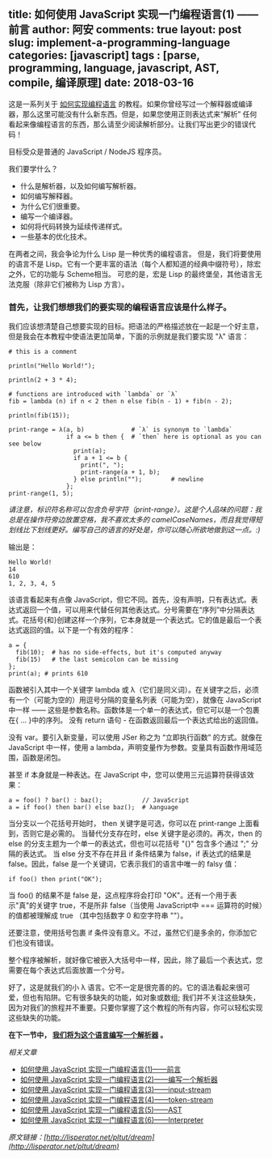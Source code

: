 title: 如何使用 JavaScript 实现一门编程语言(1) —— 前言
author: 阿安
comments: true
layout: post
slug: implement-a-programming-language
categories: [javascript]
tags : [parse, programming, language, javascript, AST, compile, 编译原理]
date: 2018-03-16
---

这是一系列关于 [如何实现编程语言](/tag/编译原理) 的教程。如果你曾经写过一个解释器或编译器，那么这里可能没有什么新东西。但是，如果您使用正则表达式来“解析” 任何看起来像编程语言的东西，那么请至少阅读解析部分。让我们写出更少的错误代码！

目标受众是普通的 JavaScript / NodeJS 程序员。

我们要学什么？

- 什么是解析器，以及如何编写解析器。
- 如何编写解释器。
- 为什么它们很重要。
- 编写一个编译器。
- 如何将代码转换为延续传递样式。
- 一些基本的优化技术。

在两者之间，我会争论为什么 Lisp 是一种优秀的编程语言。 但是，我们将要使用的语言不是 Lisp。它有一个更丰富的语法（每个人都知道的经典中缀符号），除宏之外，它的功能与 Scheme相当。
可悲的是，宏是 Lisp 的最终堡垒，其他语言无法克服（除非它们被称为 Lisp 方言）。

### 首先，让我们想想我们的要实现的编程语言应该是什么样子。

我们应该想清楚自己想要实现的目标。把语法的严格描述放在一起是一个好主意，但是我会在本教程中使语法更加简单，下面的示例就是我们要实现 "λ" 语言：

    # this is a comment

    println("Hello World!");

    println(2 + 3 * 4);

    # functions are introduced with `lambda` or `λ`
    fib = lambda (n) if n < 2 then n else fib(n - 1) + fib(n - 2);

    println(fib(15));

    print-range = λ(a, b)             # `λ` is synonym to `lambda`
                    if a <= b then {  # `then` here is optional as you can see below
                      print(a);
                      if a + 1 <= b {
                        print(", ");
                        print-range(a + 1, b);
                      } else println("");        # newline
                    };
    print-range(1, 5);

_请注意，标识符名称可以包含负号字符（print-range）。这是个人品味的问题：我总是在操作符旁边放置空格，我不喜欢太多的 camelCaseNames，而且我觉得短划线比下划线更好。编写自己的语言的好处是，你可以随心所欲地做到这一点。:)_

输出是：

    Hello World!
    14
    610
    1, 2, 3, 4, 5

<!-- more -->

该语言看起来有点像 JavaScript，但它不同。首先，没有声明，只有表达式。表达式返回一个值，可以用来代替任何其他表达式。分号需要在“序列”中分隔表达式。花括号{和}创建这样一个序列，它本身就是一个表达式。它的值是最后一个表达式返回的值。以下是一个有效的程序：

    a = {
      fib(10);  # has no side-effects, but it's computed anyway
      fib(15)   # the last semicolon can be missing
    };
    print(a); # prints 610

函数被引入其中一个关键字 lambda 或 λ（它们是同义词）。在关键字之后，必须有一个（可能为空的）用逗号分隔的变量名列表（可能为空），就像在 JavaScript 中一样 —— 这些是参数名称。函数体是一个单一的表达式，但它可以是一个包裹在{ ... }中的序列。
没有 return 语句 - 在函数返回最后一个表达式给出的返回值。

没有 var。要引入新变量，可以使用 JSer 称之为 “立即执行函数” 的方式。就像在 JavaScript 中一样，使用 a lambda，声明变量作为参数。变量具有函数作用域范围，函数是闭包。

甚至 if 本身就是一种表达。在 JavaScript 中，您可以使用三元运算符获得该效果：

    a = foo() ? bar() : baz();           // JavaScript
    a = if foo() then bar() else baz();  # λanguage

当分支以一个花括号开始时， then 关键字是可选，你可以在 print-range 上面看到，否则它是必需的。
当替代分支存在时，else 关键字是必须的。再次，then 的 else 的分支主题为一个单一的表达式，但也可以花括号 "{}" 包含多个通过 ";" 分隔的表达式。
当 else 分支不存在并且 if 条件结果为 false，if 表达式的结果是 false。因此，false 是一个关键词，它表示我们的语言中唯一的 falsy 值：

    if foo() then print("OK");

当 foo() 的结果不是 false 是，这点程序将会打印 "OK"。还有一个用于表示"真"的关键字 true，不是所非 false（当使用 JavaScript中 === 运算符的时候）的值都被理解成 true （其中包括数字 0 和空字符串 ""）。

还要注意，使用括号包裹 if 条件没有意义。不过，虽然它们是多余的，你添加它们也没有错误。

整个程序被解析，就好像它被嵌入大括号中一样，因此，除了最后一个表达式，您需要在每个表达式后面放置一个分号。

好了，这是就我们的小 λ 语言。它不一定是很完善的的。它的语法看起来很可爱，但也有陷阱。它有很多缺失的功能，如对象或数组; 我们并不关注这些缺失，因为对我们的旅程并不重要。只要你掌握了这个教程的所有内容，你可以轻松实现这些缺失的功能。

**在下一节中， [我们将为这个语言编写一个解析器](/implement-a-programming-language-2) 。**

_相关文章_

- [如何使用 JavaScript 实现一门编程语言(1)——前言](/implement-a-programming-language)
- [如何使用 JavaScript 实现一门编程语言(2)——编写一个解析器](/implement-a-programming-language-2)
- [如何使用 JavaScript 实现一门编程语言(3)——input-stream](/implement-a-programming-language-3)
- [如何使用 JavaScript 实现一门编程语言(4)——token-stream](/implement-a-programming-language-4)
- [如何使用 JavaScript 实现一门编程语言(5)——AST](/implement-a-programming-language-5)
- [如何使用 JavaScript 实现一门编程语言(6)——Interpreter](/implement-a-programming-language-6)


_原文链接：[http://lisperator.net/pltut/dream](http://lisperator.net/pltut/dream)_